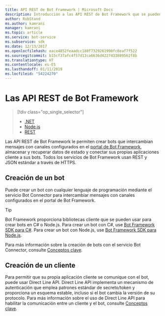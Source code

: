 ```yaml
---
title: API REST de Bot Framework | Microsoft Docs
description: Introducción a las API REST de Bot Framework que se pueden usar para crear bots y los clientes que se conectan a ellos.
author: RobStand
ms.author: kamrani
manager: kamrani
ms.topic: article
ms.service: bot-service
ms.subservice: sdk
ms.date: 12/13/2017
ms.openlocfilehash: eace4852feaadcc180f7329261990fc8eaf7f522
ms.sourcegitcommit: b15cf37afc4f57d13ca6636d4227433809562f8b
ms.translationtype: HT
ms.contentlocale: es-ES
ms.lasthandoff: 01/11/2019
ms.locfileid: "54224270"
---
```

# <a name="bot-framework-rest-apis"></a>Las API REST de Bot Framework
> [!div class="op_single_selector"]
> - [.NET](../dotnet/bot-builder-dotnet-overview.md)
> - [Node.js](../nodejs/bot-builder-nodejs-overview.md)
> - [REST](../rest-api/bot-framework-rest-overview.md)

Las API REST de Bot Framework le permiten crear bots que intercambian mensajes con canales configurados en el <a href="https://dev.botframework.com/" target="_blank">portal de Bot Framework</a>, almacenar y recuperar datos de estado y conectar sus propias aplicaciones cliente a sus bots. Todos los servicios de Bot Framework usan REST y JSON estándar a través de HTTPS.

## <a name="build-a-bot"></a>Creación de un bot

Puede crear un bot con cualquier lenguaje de programación mediante el servicio Bot Connector para intercambiar mensajes con canales configurados en el portal de Bot Framework. 

> [!TIP]
> Bot Framework proporciona bibliotecas cliente que se pueden usar para crear bots en C# o Node.js. Para crear un bot con C#, use [Bot Framework SDK para C#](../dotnet/bot-builder-dotnet-overview.md). Para crear un bot con Node.js, use [Bot Framework SDK para Node.js](../nodejs/index.md). 

Para más información sobre la creación de bots con el servicio Bot Connector, consulte [Conceptos clave](bot-framework-rest-connector-concepts.md).

## <a name="build-a-client"></a>Creación de un cliente

Para permitir que su propia aplicación cliente se comunique con el bot, puede usar Direct Line API. Direct Line API implementa un mecanismo de autenticación que emplea patrones estándar de secreto/token y proporciona un esquema estable, incluso si el bot cambia la versión de su protocolo. Para más información sobre el uso de Direct Line API para habilitar la comunicación entre un cliente y el bot, consulte [Conceptos clave](bot-framework-rest-direct-line-3-0-concepts.md). 